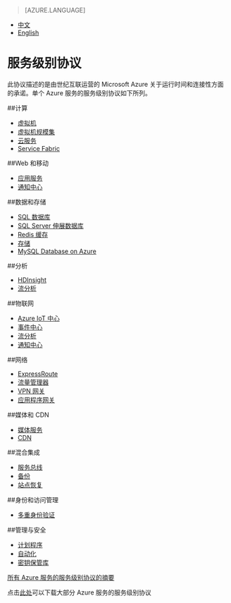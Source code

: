 <properties
	pageTitle="服务级别协议 | Azure"
    description="服务级别协议"
    services=""
    documentationCenter=""
    authors=""
    manager=""
    editor=""
    tags=""/>

<tags ms.service="legal" ms.date="11/2016" wacn.date="11/2016" wacn.lang="cn"/>

> [AZURE.LANGUAGE]
- [中文](/support/legal/sla/)
- [English](/support/legal/sla-en/)

# 服务级别协议

此协议描述的是由世纪互联运营的 Microsoft Azure 关于运行时间和连接性方面的承诺。单个 Azure 服务的服务级别协议如下所列。 
<!--
|                       |                       |                       |                       |
|-----------------------|-----------------------|-----------------------|-----------------------|
|**计算**<br/><br/>[虚拟机]<br/>[云服务]<br/><br/><br/> |**Web 和移动**<br/><br/>[应用服务]<br/>[通知中心]<br/><br/><br/> |**数据和存储**<br/><br/>[SQL 数据库]<br/>[SQL Server 伸展数据库]<br/>[Redis 缓存]<br/>[存储]<br/>[MySQL Database on Azure]<br/>  |**分析**<br/><br/>[HDInsight]<br/>[流分析]<br/><br/><br/>  |
|**物联网**<br/><br/>[Azure IoT 中心]<br/>[事件中心]<br/>[流分析]<br/>[通知中心]<br/><br/> |**网络**<br/><br/>[虚拟网络]<br/>[ExpressRoute]<br/>[流量管理器]<br/>[VPN 网关]<br/>[应用程序网关]<br/>  |**媒体和 CDN**<br/><br/>[媒体服务]<br/>[CDN]<br/><br/><br/><br/>  |**混合集成**<br/><br/>[服务总线]<br/>[备份]<br/>[站点恢复]<br/><br/><br/>  |
|**身份和访问管理**<br/><br/>[多重身份验证]<br/><br/><br/>  |**管理与安全**<br/><br/>[计划程序]<br/>[自动化]<br/>[密钥保管库] | | |
-->
##计算
- [虚拟机]
- [虚拟机规模集]
- [云服务]
- [Service Fabric]

##Web 和移动
- [应用服务]
- [通知中心]

##数据和存储
- [SQL 数据库]
- [SQL Server 伸展数据库]
- [Redis 缓存]
- [存储]
- [MySQL Database on Azure]

##分析
- [HDInsight]
- [流分析]

##物联网
- [Azure IoT 中心]
- [事件中心]
- [流分析]
- [通知中心]

##网络
- [ExpressRoute]
- [流量管理器]
- [VPN 网关]
- [应用程序网关]

##媒体和 CDN
- [媒体服务]
- [CDN]

##混合集成
- [服务总线]
- [备份]
- [站点恢复]

##身份和访问管理
- [多重身份验证]

##管理与安全
- [计划程序]
- [自动化]
- [密钥保管库]


[所有 Azure 服务的服务级别协议的摘要](/support/sla/abstract/)

点击[此处](//wacndevelop.blob.core.chinacloudapi.cn/marketing-resource/documents/Consolidated_SLA_Chinese_1103.pdf)可以下载大部分 Azure 服务的服务级别协议

[虚拟机]: /support/sla/virtual-machines/
[虚拟机规模集]: /support/sla/virtual-machine-scale-sets/
[云服务]: /support/sla/cloud-services/
[应用服务]: /support/sla/app-service/
[通知中心]: /support/sla/notification-hubs/
[SQL 数据库]: /support/sla/sql-data/
[SQL Server 伸展数据库]: /support/sla/sql-server-stretch-database/
[Redis 缓存]: /support/sla/redis-cache/
[存储]: /support/sla/storage/
[MySQL Database on Azure]: /support/sla/mysql/
[HDInsight]: /support/sla/hdinsight/
[流分析]: /support/sla/stream-analytics/
[Azure IoT 中心]: /support/sla/iot-hub/
[事件中心]: /support/sla/event-hubs/
[虚拟网络]: /support/sla/virtual-networking/
[ExpressRoute]: /support/sla/expressroute/
[流量管理器]: /support/sla/traffic-manager/
[VPN 网关]: /support/sla/vpn-gateway/
[应用程序网关]: /support/sla/application-gateway/
[媒体服务]: /support/sla/media-services/
[CDN]: /support/sla/cdn/
[服务总线]: /support/sla/messaging/
[备份]: /support/sla/back-up/
[站点恢复]: /support/sla/site-recovery/
[多重身份验证]: /support/sla/multi-factor-authentication/
[计划程序]: /support/sla/scheduler/
[自动化]: /support/sla/automation/
[密钥保管库]: /support/sla/key-vault/
[Service Fabric]: /support/sla/service-fabric/
